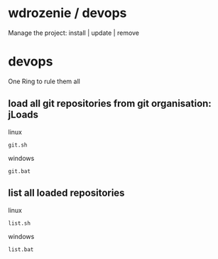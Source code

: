 # wdrozenie / devops
Manage the project: install | update | remove

# devops
One Ring to rule them all

## load all git repositories from git organisation: jLoads

linux

    git.sh

windows

    git.bat 


## list all loaded repositories

linux

    list.sh

windows

    list.bat
